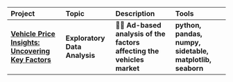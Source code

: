 

|Project|Topic|Description|Tools|
|:----------|:--------|:------------------------------------------------------------|:-------------|
|[**Vehicle Price Insights: Uncovering Key Factors**]()|**Exploratory Data Analysis**|📰🚗 **Ad-based analysis of the factors affecting the vehicles market** |**python, pandas, numpy, sidetable, matplotlib,  seaborn**|

